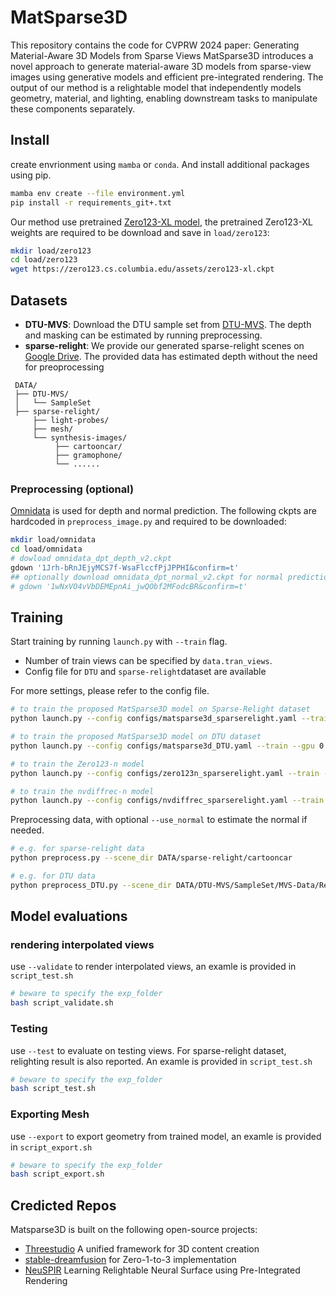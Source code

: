 
# MatSparse3D
This repository contains the code for CVPRW 2024 paper: Generating Material-Aware 3D Models from Sparse Views
MatSparse3D introduces a novel approach to generate material-aware 3D models from sparse-view images using generative models and efficient pre-integrated rendering. The output of our method is a relightable model that independently models geometry, material, and lighting, enabling downstream tasks to manipulate these components separately. 

## Install
create envrionment using `mamba` or `conda`. And install additional packages using pip.
``` bash
mamba env create --file environment.yml
pip install -r requirements_git+.txt 
```

Our method use pretrained [Zero123-XL model](https://objaverse.allenai.org/docs/zero123-xl/), the pretrained Zero123-XL weights are required to be download and save in `load/zero123`:
```sh
mkdir load/zero123
cd load/zero123
wget https://zero123.cs.columbia.edu/assets/zero123-xl.ckpt
```

## Datasets
 - **DTU-MVS**: Download the DTU sample set from [DTU-MVS](http://roboimagedata2.compute.dtu.dk/data/MVS/SampleSet.zip). The depth and masking can be estimated by running preprocessing.
 - **sparse-relight**: We provide our generated sparse-relight scenes on [Google Drive](https://drive.google.com/file/d/1F27Ti0pA0CMnUz0ipGypP_gMuZOjUHss/view?usp=sharing). The provided data has estimated depth without the need for preoprocessing

```
 DATA/
 ├── DTU-MVS/
 │   └── SampleSet
 ├── sparse-relight/
     ├── light-probes/
     ├── mesh/
     └── synthesis-images/
          ├── cartooncar/
          ├── gramophone/
          └── ......
```

### Preprocessing (optional)
 [Omnidata](https://github.com/EPFL-VILAB/omnidata/tree/main/omnidata_tools/torch) is used for depth and normal prediction. The following ckpts are hardcoded in `preprocess_image.py` and required to be downloaded:
```bash
mkdir load/omnidata
cd load/omnidata
# dowload omnidata_dpt_depth_v2.ckpt
gdown '1Jrh-bRnJEjyMCS7f-WsaFlccfPjJPPHI&confirm=t' 
## optionally download omnidata_dpt_normal_v2.ckpt for normal prediction
# gdown '1wNxVO4vVbDEMEpnAi_jwQObf2MFodcBR&confirm=t' 
```


## Training
Start training by running `launch.py` with `--train` flag. 

- Number of train views can be specified by `data.tran_views`. 
- Config file for `DTU` and `sparse-relight`dataset are available

For more settings, please refer to the config file.
``` bash
# to train the proposed MatSparse3D model on Sparse-Relight dataset
python launch.py --config configs/matsparse3d_sparserelight.yaml --train --gpu 0 data.train_views=5

# to train the proposed MatSparse3D model on DTU dataset
python launch.py --config configs/matsparse3d_DTU.yaml --train --gpu 0 data.train_views=5

# to train the Zero123-n model
python launch.py --config configs/zero123n_sparserelight.yaml --train --gpu 0 data.train_views=5

# to train the nvdiffrec-n model
python launch.py --config configs/nvdiffrec_sparserelight.yaml --train --gpu 0 data.train_views=5
```

Preprocessing data, with optional `--use_normal` to estimate the normal if needed. 

``` bash
# e.g. for sparse-relight data
python preprocess.py --scene_dir DATA/sparse-relight/cartooncar

# e.g. for DTU data
python preprocess_DTU.py --scene_dir DATA/DTU-MVS/SampleSet/MVS-Data/Rectified/scan56
```

## Model evaluations

### rendering interpolated views

use `--validate` to render interpolated views, an examle is provided in `script_test.sh`
``` bash
# beware to specify the exp_folder
bash script_validate.sh 
```

### Testing
use `--test` to evaluate on testing views. For sparse-relight dataset, relighting result is also reported. An examle is provided in `script_test.sh`
``` bash
# beware to specify the exp_folder
bash script_test.sh 
```

### Exporting Mesh
use `--export` to export geometry from trained model, an examle is provided in `script_export.sh`
``` bash
# beware to specify the exp_folder
bash script_export.sh 
```

## Credicted Repos
Matsparse3D is built on the following open-source projects:

- [Threestudio](https://github.com/threestudio-project/threestudio) A unified framework for 3D content creation
- [stable-dreamfusion](https://github.com/ashawkey/stable-dreamfusion) for Zero-1-to-3 implementation
- [NeuSPIR](https://github.com/Sheldonmao/NeuSPIR) Learning Relightable Neural Surface using Pre-Integrated Rendering
